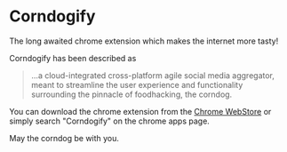 Corndogify
===
The long awaited chrome extension which makes the internet more tasty!

Corndogify has been described as
> ...a cloud-integrated cross-platform agile social media aggregator, meant to streamline the user experience and functionality surrounding the pinnacle of foodhacking, the corndog.

You can download the chrome extension from the [Chrome WebStore](https://chrome.google.com/webstore/detail/corndogify/kgggkcnioakmccmnfnkabboeegdljlbm) or simply search "Corndogify" on the chrome apps page.

May the corndog be with you.
